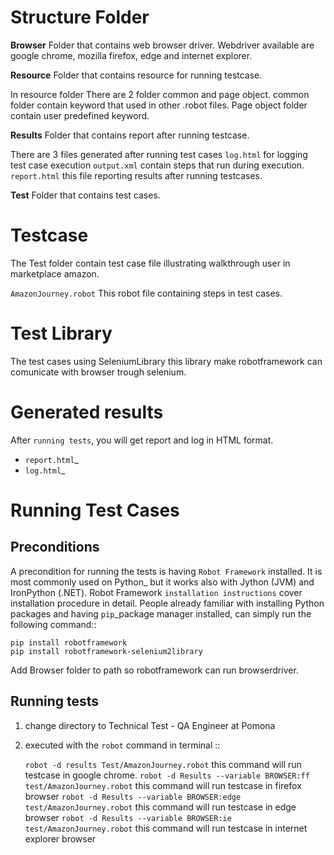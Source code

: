 Structure Folder
================

**Browser**
  Folder that contains web browser driver.
  Webdriver available are google chrome, mozilla firefox, edge and internet explorer.

**Resource**
  Folder that contains resource for running testcase.

  In resource folder There are 2 folder common and page object.
  common folder contain keyword that used in other .robot files.
  Page object folder contain user predefined keyword.

**Results**
  Folder that contains report after running testcase.

  There are 3 files generated after running test cases
  `log.html` for logging test case execution
  `output.xml` contain steps that run during execution.
  `report.html` this file reporting results after running testcases.
  
**Test**
  Folder that contains test cases.

Testcase
========

The Test folder contain test case file illustrating walkthrough user in marketplace amazon.

`AmazonJourney.robot`
   This robot file containing steps in test cases.

Test Library
============

The test cases using SeleniumLibrary this library make robotframework can comunicate with browser trough selenium.

Generated results
=================

After `running tests`, you will get report and log in HTML format. 

- `report.html`_
- `log.html`_

Running Test Cases
============

Preconditions
-------------

A precondition for running the tests is having `Robot Framework` installed.
It is most commonly used on Python_ but it works also with Jython (JVM)
and IronPython (.NET). Robot Framework `installation instructions`
cover installation procedure in detail. People already familiar with
installing Python packages and having `pip`_package manager installed, can
simply run the following command::

    pip install robotframework
    pip install robotframework-selenium2library

Add Browser folder to path so robotframework can run browserdriver.

Running tests
-------------

1. change directory to Technical Test - QA Engineer at Pomona

2. executed with the ``robot`` command in terminal ::

   `robot -d results Test/AmazonJourney.robot` this command will run testcase in google chrome.
   `robot -d Results --variable BROWSER:ff test/AmazonJourney.robot` this command will run testcase in firefox browser
   `robot -d Results --variable BROWSER:edge test/AmazonJourney.robot` this command will run testcase in edge browser
   `robot -d Results --variable BROWSER:ie test/AmazonJourney.robot` this command will run testcase in internet explorer browser
